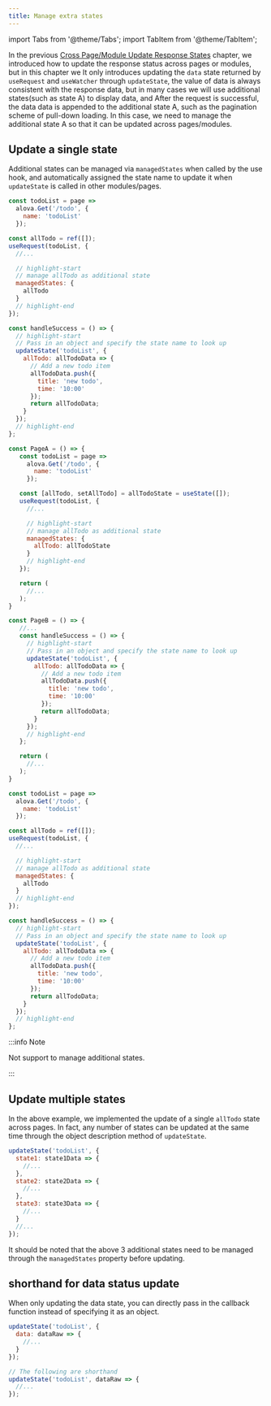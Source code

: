 ```yaml
---
title: Manage extra states
---
```


import Tabs from '@theme/Tabs';
import TabItem from '@theme/TabItem';

In the previous [Cross Page/Module Update Response States](/v2/tutorial/advanced/update-across-components) chapter, we introduced how to update the response status across pages or modules, but in this chapter we It only introduces updating the `data` state returned by `useRequest` and `useWatcher` through `updateState`, the value of data is always consistent with the response data, but in many cases we will use additional states(such as state A) to display data, and After the request is successful, the data data is appended to the additional state A, such as the pagination scheme of pull-down loading. In this case, we need to manage the additional state A so that it can be updated across pages/modules.

## Update a single state

Additional states can be managed via `managedStates` when called by the use hook, and automatically assigned the state name to update it when `updateState` is called in other modules/pages.

<Tabs groupId="framework">
<TabItem value="1" label="vue">

```javascript title="A.vue"
const todoList = page =>
  alova.Get('/todo', {
    name: 'todoList'
  });

const allTodo = ref([]);
useRequest(todoList, {
  //...

  // highlight-start
  // manage allTodo as additional state
  managedStates: {
    allTodo
  }
  // highlight-end
});
```

```javascript title="B.vue"
const handleSuccess = () => {
  // highlight-start
  // Pass in an object and specify the state name to look up
  updateState('todoList', {
    allTodo: allTodoData => {
      // Add a new todo item
      allTodoData.push({
        title: 'new todo',
        time: '10:00'
      });
      return allTodoData;
    }
  });
  // highlight-end
};
```

</TabItem>

<TabItem value="2" label="react">

```javascript title="A.jsx"
const PageA = () => {
   const todoList = page =>
     alova.Get('/todo', {
       name: 'todoList'
     });

   const [allTodo, setAllTodo] = allTodoState = useState([]);
   useRequest(todoList, {
     //...

     // highlight-start
     // manage allTodo as additional state
     managedStates: {
       allTodo: allTodoState
     }
     // highlight-end
   });

   return (
     //...
   );
}
```

```javascript title="B.jsx"
const PageB = () => {
   //...
   const handleSuccess = () => {
     // highlight-start
     // Pass in an object and specify the state name to look up
     updateState('todoList', {
       allTodo: allTodoData => {
         // Add a new todo item
         allTodoData.push({
           title: 'new todo',
           time: '10:00'
         });
         return allTodoData;
       }
     });
     // highlight-end
   };

   return (
     //...
   );
}
```

</TabItem>

<TabItem value="3" label="svelte">

```javascript title="A.svelte"
const todoList = page =>
  alova.Get('/todo', {
    name: 'todoList'
  });

const allTodo = ref([]);
useRequest(todoList, {
  //...

  // highlight-start
  // manage allTodo as additional state
  managedStates: {
    allTodo
  }
  // highlight-end
});
```

```javascript title="B.svelte"
const handleSuccess = () => {
  // highlight-start
  // Pass in an object and specify the state name to look up
  updateState('todoList', {
    allTodo: allTodoData => {
      // Add a new todo item
      allTodoData.push({
        title: 'new todo',
        time: '10:00'
      });
      return allTodoData;
    }
  });
  // highlight-end
};
```

</TabItem>
<TabItem value="4" label="vue options">

:::info Note

Not support to manage additional states.

:::

</TabItem>
</Tabs>

## Update multiple states

In the above example, we implemented the update of a single `allTodo` state across pages. In fact, any number of states can be updated at the same time through the object description method of `updateState`.

```javascript
updateState('todoList', {
  state1: state1Data => {
    //...
  },
  state2: state2Data => {
    //...
  },
  state3: state3Data => {
    //...
  }
  //...
});
```

It should be noted that the above 3 additional states need to be managed through the `managedStates` property before updating.

## shorthand for data status update

When only updating the data state, you can directly pass in the callback function instead of specifying it as an object.

```javascript
updateState('todoList', {
  data: dataRaw => {
    //...
  }
});

// The following are shorthand
updateState('todoList', dataRaw => {
  //...
});
```
